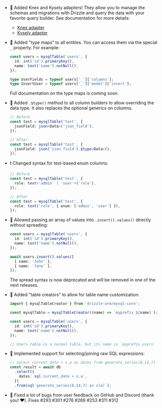 - 🎉 Added Knex and Kysely adapters! They allow you to manage the schemas and migrations with Drizzle and query the data with your favorite query builder. See documentation for more details:
  - [Knex adapter](https://github.com/drizzle-team/drizzle-knex)
  - [Kysely adapter](https://github.com/drizzle-team/drizzle-kysely)

- 🎉 Added "type maps" to all entities. You can access them via the special `_` property. For example:

  ```ts
  const users = mysqlTable('users', {
    id: int('id').primaryKey(),
    name: text('name').notNull(),
  });

  type UserFields = typeof users['_']['columns'];
  type InsertUser = typeof users['_']['model']['insert'];
  ```

  Full documentation on the type maps is coming soon.

- 🎉 Added `.$type()` method to all column builders to allow overriding the data type. It also replaces the optional generics on columns.

  ```ts
  // Before
  const test = mysqlTable('test', {
    jsonField: json<Data>('json_field'),
  });

  // After
  const test = mysqlTable('test', {
    jsonField: json('json_field').$type<Data>(),
  });
  ```

- ❗ Changed syntax for text-based enum columns:
  
    ```ts
    // Before
    const test = mysqlTable('test', {
      role: text<'admin' | 'user'>('role'),
    });
  
    // After
    const test = mysqlTable('test', {
      role: text('role', { enum: ['admin', 'user'] }),
    });
    ```

- 🎉 Allowed passing an array of values into `.insert().values()` directly without spreading:

  ```ts
  const users = mysqlTable('users', {
    id: int('id').primaryKey(),
    name: text('name').notNull(),
  });

  await users.insert().values([
    { name: 'John' },
    { name: 'Jane' },
  ]);
  ```

  The spread syntax is now deprecated and will be removed in one of the next releases.

- 🎉 Added "table creators" to allow for table name customization:

  ```ts
  import { mysqlTableCreator } from 'drizzle-orm/mysql-core';

  const mysqlTable = mysqlTableCreator((name) => `myprefix_${name}`);

  const users = mysqlTable('users', {
    id: int('id').primaryKey(),
    name: text('name').notNull(),
  });

  // Users table is a normal table, but its name is `myprefix_users` in runtime
  ```

- 🎉 Implemented support for selecting/joining raw SQL expressions:
  
  ```ts
  // select current_date + s.a as dates from generate_series(0,14,7) as s(a);
  const result = await db
    .select({
      dates: sql`current_date + s.a`,
    })
    .from(sql`generate_series(0,14,7) as s(a)`);
  ```

- 🐛 Fixed a lot of bugs from user feedback on GitHub and Discord (thank you! ❤). Fixes #293 #301 #276 #269 #253 #311 #312
